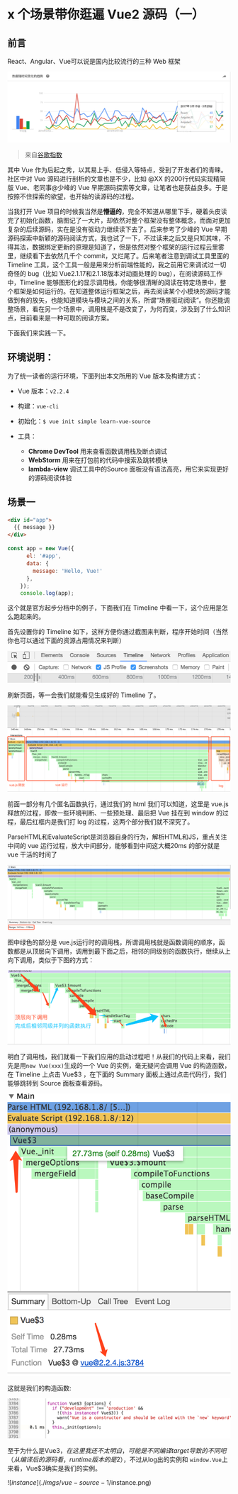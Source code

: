 # x 个场景带你逛遍 Vue2 源码（一）

## 前言

React、Angular、Vue可以说是国内比较流行的三种 Web 框架

![trends](./imgs/vue-source-1/trends.png)

> 来自[谷歌指数](https://trends.google.com/trends/explore?cat=31&date=today%2012-m&geo=CN&q=React,%2Fm%2F0j45p7w,Angular2,Vue)

其中 Vue 作为后起之秀，以其易上手、低侵入等特点，受到了开发者们的青睐。社区中对 Vue 源码进行剖析的文章也是不少，比如 @XX 的200行代码实现精简版 Vue、老同事@少峰的 Vue 早期源码探索等文章，让笔者也是获益良多。于是按捺不住探索的欲望，也开始的读源码的过程。

当我打开 Vue 项目的时候我当然是**懵逼的**，完全不知道从哪里下手，硬着头皮读完了初始化函数，脑图记了一大片，却依然对整个框架没有整体概念，而面对更加复杂的后续源码，实在是没有驱动力继续读下去了。后来参考了少峰的 Vue 早期源码探索中新颖的源码阅读方式，我也试了一下，不过读来之后又是只知其味，不得其法，数据绑定更新的原理是知道了，但是依然对整个框架的运行过程云里雾里，继续看下去依然几千个 commit，又烂尾了。后来笔者注意到调试工具里面的 Timeline 工具，这个工具一般是用来分析前端性能的，我之前用它来调试过一切奇怪的 bug（比如 Vue2.1.17和2.1.18版本对动画处理的 bug），在阅读源码工作中，Timeline 能够图形化的显示调用栈，你能够很清晰的阅读在特定场景中，整个框架是如何运行的。在知道整体运行框架之后，再去阅读某个小模块的源码才能做到有的放矢，也能知道模块与模块之间的关系，所谓“场景驱动阅读”。你还能调整场景，看在另一个场景中，调用栈是不是改变了，为何而变，涉及到了什么知识点，目前看来是一种可取的阅读方案。

下面我们来实践一下。

## 环境说明：

为了统一读者的运行环境，下面列出本文所用的 Vue 版本及构建方式：

* Vue 版本：`v2.2.4`

* 构建：`vue-cli`

* 初始化：`$ vue init simple learn-vue-source`

* 工具：

  * **Chrome DevTool** 用来查看函数调用栈及断点调试
  * **WebStorm** 用来在打包前的代码中搜索及跳转模块
  * **lambda-view** 调试工具中的Source 面板没有语法高亮，用它来实现更好的源码阅读体验

## 场景一

```html
<div id="app">
  {{ message }}
</div>
```

```javascript
const app = new Vue({
      el: '#app',
      data: {
      	message: 'Hello, Vue!'
      },
    });
    console.log(app);
```

这个就是官方起步分档中的例子，下面我们在 Timeline 中看一下，这个应用是怎么跑起来的。

首先设置你的 Timeline 如下，这样方便你通过截图来判断，程序开始时间（当然你也可以通过下面的资源占用情况来判断）

![setup](./imgs/vue-source-1/setup.png)

刷新页面，等一会我们就能看见生成好的 Timeline 了。

![overview](./imgs/vue-source-1/overview.png)

前面一部分有几个匿名函数执行，通过我们的 html 我们可以知道，这里是 vue.js 释放的过程，即做一些环境判断、一些预处理、最后把 Vue 挂在到 window 的过程，最后红框内是我们打 log 的过程，这两个部分我们就不深究了。

ParseHTML和EvaluateScript是浏览器自身的行为，解析HTML和JS，重点关注中间的 vue 运行过程，放大中间部分，能够看到中间这大概20ms 的部分就是 vue 干活的时间了

![process](./imgs/vue-source-1/process.png)

图中绿色的部分是 vue.js运行时的调用栈，所谓调用栈就是函数调用的顺序，函数都是从顶层向下调用，调用到最下面之后，相邻的同级别的函数执行，继续从上向下调用，类似于下图的方式：

![callstack](./imgs/vue-source-1/callstack.png)

明白了调用栈，我们就看一下我们应用的启动过程吧！从我们的代码上来看，我们先是用`new Vue(xxx)`生成的一个 Vue 的实例，毫无疑问会调用 Vue 的构造函数，在 Timeline 上点击 Vue$3 ，在下面的 Summary 面板上通过点击代码行，我们能够跳转到 Source 面板查看源码。

![newvue](./imgs/vue-source-1/newvue.png)

这就是我们的构造函数:

![constructor](./imgs/vue-source-1/constructor.png)

至于为什么是Vue$3，在这里我还不太明白，可能是不同编译 target 导致的不同吧（从编译后的源码看，runtime 版本的是$2），不过从log出的实例和 `window.Vue`上来看，Vue$3确实是我们的实例。

![$instance](./imgs/vue-source-1/$instance.png)
